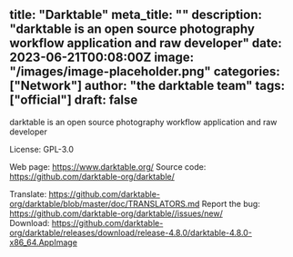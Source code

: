 title: "Darktable"
meta_title: ""
description: "darktable is an open source photography workflow application and raw developer"
date: 2023-06-21T00:08:00Z
image: "/images/image-placeholder.png"
categories: ["Network"]
author: "the darktable team"
tags: ["official"]
draft: false
---

darktable is an open source photography workflow application and raw developer

License: GPL-3.0

Web page: https://www.darktable.org/
Source code: https://github.com/darktable-org/darktable/  

Translate: https://github.com/darktable-org/darktable/blob/master/doc/TRANSLATORS.md
Report the bug: https://github.com/darktable-org/darktable//issues/new/  
Download: https://github.com/darktable-org/darktable/releases/download/release-4.8.0/darktable-4.8.0-x86_64.AppImage